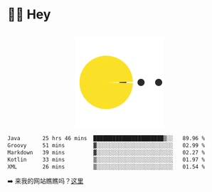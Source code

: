 
# 👋🏻 Hey
<div align="center">
	<br>
	<img src="https://raw.githubusercontent.com/Aniket965/Aniket965/master/pacman.svg?sanitize=true" width="200" height="200">
	<br>
</div>

<!--START_SECTION:waka-->
```text
Java       25 hrs 46 mins  ██████████████████████▒░░   89.96 % 
Groovy     51 mins         ▓░░░░░░░░░░░░░░░░░░░░░░░░   02.99 % 
Markdown   39 mins         ▓░░░░░░░░░░░░░░░░░░░░░░░░   02.27 % 
Kotlin     33 mins         ▒░░░░░░░░░░░░░░░░░░░░░░░░   01.97 % 
XML        26 mins         ▒░░░░░░░░░░░░░░░░░░░░░░░░   01.54 % 
```
<!--END_SECTION:waka-->

 ➡️  来我的网站瞧瞧吗？[这里](https://www.shaolongfei.com)
